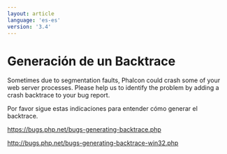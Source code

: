 ```yaml
---
layout: article
language: 'es-es'
version: '3.4'
---
```


# Generación de un Backtrace

Sometimes due to segmentation faults, Phalcon could crash some of your web server processes. Please help us to identify the problem by adding a crash backtrace to your bug report.

Por favor sigue estas indicaciones para entender cómo generar el backtrace.

<https://bugs.php.net/bugs-generating-backtrace.php>

<http://bugs.php.net/bugs-generating-backtrace-win32.php>